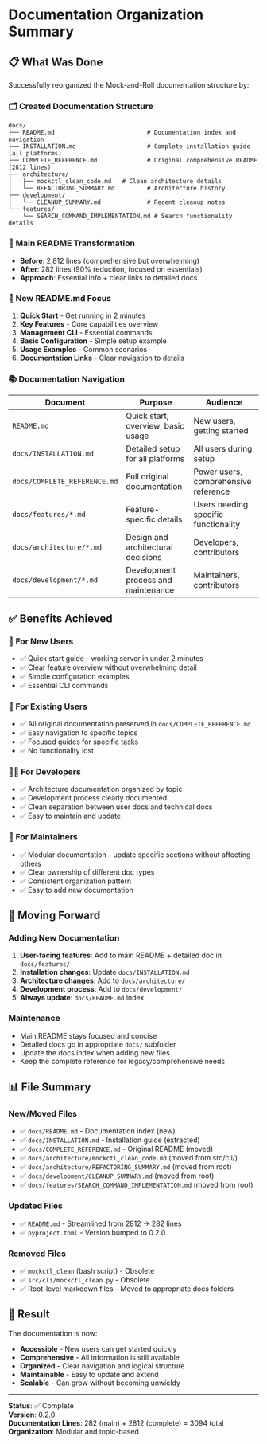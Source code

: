 # Documentation Organization Summary

## 📋 What Was Done

Successfully reorganized the Mock-and-Roll documentation structure by:

### 🗂️ Created Documentation Structure
```
docs/
├── README.md                          # Documentation index and navigation
├── INSTALLATION.md                    # Complete installation guide (all platforms)
├── COMPLETE_REFERENCE.md              # Original comprehensive README (2812 lines)
├── architecture/
│   ├── mockctl_clean_code.md   # Clean architecture details
│   └── REFACTORING_SUMMARY.md         # Architecture history
├── development/
│   └── CLEANUP_SUMMARY.md             # Recent cleanup notes
└── features/
    └── SEARCH_COMMAND_IMPLEMENTATION.md # Search functionality details
```

### 📏 Main README Transformation
- **Before**: 2,812 lines (comprehensive but overwhelming)
- **After**: 282 lines (90% reduction, focused on essentials)
- **Approach**: Essential info + clear links to detailed docs

### 🎯 New README.md Focus
1. **Quick Start** - Get running in 2 minutes
2. **Key Features** - Core capabilities overview
3. **Management CLI** - Essential commands
4. **Basic Configuration** - Simple setup example
5. **Usage Examples** - Common scenarios
6. **Documentation Links** - Clear navigation to details

### 📚 Documentation Navigation
| Document | Purpose | Audience |
|----------|---------|----------|
| `README.md` | Quick start, overview, basic usage | New users, getting started |
| `docs/INSTALLATION.md` | Detailed setup for all platforms | All users during setup |
| `docs/COMPLETE_REFERENCE.md` | Full original documentation | Power users, comprehensive reference |
| `docs/features/*.md` | Feature-specific details | Users needing specific functionality |
| `docs/architecture/*.md` | Design and architectural decisions | Developers, contributors |
| `docs/development/*.md` | Development process and maintenance | Maintainers, contributors |

## ✅ Benefits Achieved

### 👥 For New Users
- ✅ Quick start guide - working server in under 2 minutes
- ✅ Clear feature overview without overwhelming detail
- ✅ Simple configuration examples
- ✅ Essential CLI commands

### 🔧 For Existing Users  
- ✅ All original documentation preserved in `docs/COMPLETE_REFERENCE.md`
- ✅ Easy navigation to specific topics
- ✅ Focused guides for specific tasks
- ✅ No functionality lost

### 👨‍💻 For Developers
- ✅ Architecture documentation organized by topic
- ✅ Development process clearly documented
- ✅ Clean separation between user docs and technical docs
- ✅ Easy to maintain and update

### 🎯 For Maintainers
- ✅ Modular documentation - update specific sections without affecting others
- ✅ Clear ownership of different doc types
- ✅ Consistent organization pattern
- ✅ Easy to add new documentation

## 🚀 Moving Forward

### Adding New Documentation
1. **User-facing features**: Add to main README + detailed doc in `docs/features/`
2. **Installation changes**: Update `docs/INSTALLATION.md`
3. **Architecture changes**: Add to `docs/architecture/`
4. **Development process**: Add to `docs/development/`
5. **Always update**: `docs/README.md` index

### Maintenance
- Main README stays focused and concise
- Detailed docs go in appropriate `docs/` subfolder
- Update the docs index when adding new files
- Keep the complete reference for legacy/comprehensive needs

## 📊 File Summary

### New/Moved Files
- ✅ `docs/README.md` - Documentation index (new)
- ✅ `docs/INSTALLATION.md` - Installation guide (extracted)
- ✅ `docs/COMPLETE_REFERENCE.md` - Original README (moved)
- ✅ `docs/architecture/mockctl_clean_code.md` (moved from src/cli/)
- ✅ `docs/architecture/REFACTORING_SUMMARY.md` (moved from root)
- ✅ `docs/development/CLEANUP_SUMMARY.md` (moved from root)
- ✅ `docs/features/SEARCH_COMMAND_IMPLEMENTATION.md` (moved from root)

### Updated Files
- ✅ `README.md` - Streamlined from 2812 → 282 lines
- ✅ `pyproject.toml` - Version bumped to 0.2.0

### Removed Files
- ✅ `mockctl_clean` (bash script) - Obsolete
- ✅ `src/cli/mockctl_clean.py` - Obsolete
- ✅ Root-level markdown files - Moved to appropriate docs folders

## 🎯 Result

The documentation is now:
- **Accessible** - New users can get started quickly
- **Comprehensive** - All information is still available
- **Organized** - Clear navigation and logical structure  
- **Maintainable** - Easy to update and extend
- **Scalable** - Can grow without becoming unwieldy

---
**Status**: ✅ Complete  
**Version**: 0.2.0  
**Documentation Lines**: 282 (main) + 2812 (complete) = 3094 total  
**Organization**: Modular and topic-based
